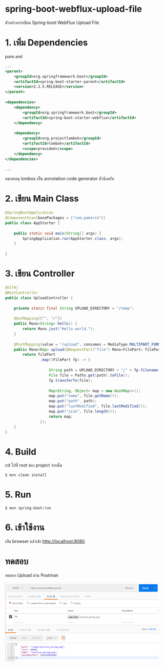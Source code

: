 # spring-boot-webflux-upload-file
ตัวอย่างการเขียน Spring-boot WebFlux Upload File 

# 1. เพิ่ม Dependencies

pom.xml 
``` xml
...
<parent>
    <groupId>org.springframework.boot</groupId>
    <artifactId>spring-boot-starter-parent</artifactId>
    <version>2.1.5.RELEASE</version>
</parent>

<dependencies>
    <dependency>
        <groupId>org.springframework.boot</groupId>
        <artifactId>spring-boot-starter-webflux</artifactId>
    </dependency>
    
    <dependency>
        <groupId>org.projectlombok</groupId>
        <artifactId>lombok</artifactId>
        <scope>provided</scope>
    </dependency>
</dependencies>

...
```

หมายเหตุ lombox เป็น annotation code generator ตัวนึงครับ  

# 2. เขียน Main Class 

``` java
@SpringBootApplication
@ComponentScan(basePackages = {"com.pamarin"}) 
public class AppStarter {

    public static void main(String[] args) {
        SpringApplication.run(AppStarter.class, args);
    }

}
```

# 3. เขียน Controller
``` java
@Slf4j
@RestController
public class UploadController {

    private static final String UPLOAD_DIRECTORY = "/temp";

    @GetMapping({"", "/"})
    public Mono<String> hello() {
        return Mono.just("Hello world.");
    }

    @PostMapping(value = "/upload", consumes = MediaType.MULTIPART_FORM_DATA_VALUE)
    public Mono<Map> upload(@RequestPart("file") Mono<FilePart> filePart) {
        return filePart
                .map((FilePart fp) -> {

                    String path = UPLOAD_DIRECTORY + "/" + fp.filename();
                    File file = Paths.get(path).toFile();
                    fp.transferTo(file);

                    Map<String, Object> map = new HashMap<>();
                    map.put("name", file.getName());
                    map.put("path", path);
                    map.put("lastModified", file.lastModified());
                    map.put("size", file.length());
                    return map;
                });
    }
}
```

# 4. Build
cd ไปที่ root ของ project จากนั้น  
``` shell 
$ mvn clean install
```

# 5. Run 
``` shell 
$ mvn spring-boot:run
```

# 6. เข้าใช้งาน

เปิด browser แล้วเข้า [http://localhost:8080](http://localhost:8080)

# ทดสอบ
ทดลอง Upload ผ่าน Postman 

![upload-file.png](upload-file.png)
